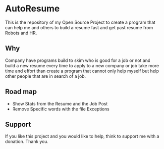 # AutoResume

This is the repository of my Open Source Project to create a program that can help me and others to build a resume fast and get past resume from Robots and HR.

## Why

Company have programs build to skim who is good for a job or not and build a new resume every time to apply to a new company or job take more time and effort than create a program that cannot only help myself but help other people that are in search of a job.

## Road map
- Show Stats from the Resume and the Job Post
- Remove Specific words with the file Exceptions

## Support

If you like this project and you would like to help, think to support me with a donation.
Thank you.
